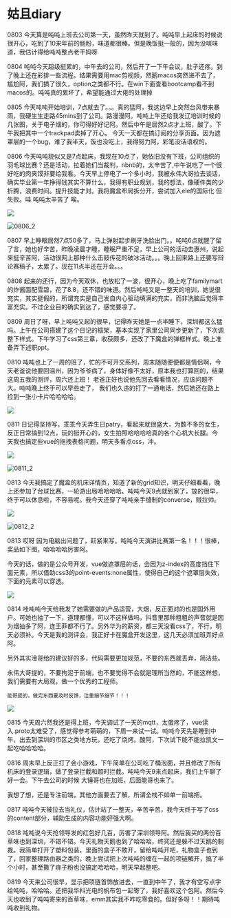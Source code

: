 # 姑且diary
0803 今天算是吨吨上班去公司第一天，虽然昨天就到了。吨吨早上起床的时候说很开心，吃到了10来年前的肠粉，味道都很棒。但是晚饭挺一般的，因为没啥味道，我估计得给吨吨整点老干妈呀

0804 吨吨今天超级挺累的，中午去的公司，然后开了一下午会议，肚子还疼。到了晚上还在彩排一些流程。结果需要用mac剪视频，然鹅macos突然进不去了，尴尬阿，我们搞了很久，option之类都不行。在win下面查看bootcamp看不到macos的。吨吨真的累坏了，希望能通过大佬的处理掉

0805 今天吨吨开始培训，7点就去了。。。真的猛阿，我这边早上突然台风带来暴雨，我硬生生走路45mins到了公司。路漫漫阿。吨吨上午还给我发辽培训时候的几张图，关于电子烟的，你可得好好记阿。然后中午是居然2点才上班，酸了。下午我把其中一个trackpad卖掉了开心。 今天一天都在搞订阅的分享页面。因为遮罩层的一个bug，难了我半天，饭也没吃上，我得努力阿，彩笔没话语权的。

0806 今天吨吨貌似又是7点起床，我现在10点了，她依旧没有下班，公司组织的羽毛球比赛？还是活动，拉着她们当裁判，nbnb的，太辛苦了,中午说吃了一个很好吃的肉夹馍非要给我看。今天早上停电了一个多小时，我被永伟大哥拉去谈话，确实毕业第一年挣得钱其实不算什么，我得有职业规划，我的想法，像硬件类的少折腾，浪费时间。提升技能才对。我将魔盒布局拆分开，尝试加入ele的国际化 但失败。哇 吨吨太辛苦了 唉。

![](./img/0806.jpg)

![0806_2](./img/0806_2.jpg)

0807 早上睁眼居然7点50多了，马上弹射起步刷牙洗脸出门。。吨吨6点就醒了留了言，她也好辛苦，昨晚凌晨才睡，睡眠严重不足，早上公司的活动去惠州，说起来挺辛苦阿，活动很网上那种什么击鼓传花的破冰活动。。。晚上回来路上还要写辩论赛稿子，太累了。现在11点半还在开会。。。

0808 起来的还行，因为今天双休，也放松了一波，很开心，晚上吃了familymart的炸酱面配雪碧，花了8.8，还不错的味道。然后吨吨又是一整天的培训，她说很充实，其实挺假的，所谓充实是自己发自内心驱动填满的充实，而非洗脑后觉得丰富充实。不过企业目的确实到达了，感觉要凉了。

0809 周日了呀，早上吨吨又起的很早，记得昨天她是一点半睡下，深圳都这么猛吗。上午在公司搭建了这个日记的框架，基本实现了家里公司同步更新了，下次调整下样式。下午学习了css第三章，收获颇多，还改了下魔盒的弹框样式。晚上准备弄下述职ppt。

0810 吨吨也上了一周的班了，忙的不可开交系列，周末随随便便都是情侣啊，今天老爸说他要回温州，因为爷爷病了，身体好像不太好，原本我也打算回的，结果这周五我的测评，周六还上班！ 老爸正好也说他先回去看看情况，应该问题不大。吨吨晚上终于可以早些走了， 我们也久违的打了一通电话，然后她还在路上捡到一张小卡片哈哈哈哈。

![](./img/0810.jpg)

0811 日记得坚持写，乖乖今天弄生日patry，看起来就很盛大，为数不多的女生，反正日常搞到12点，玩的挺开心的，女生拍照哈哈哈哈真的各个心机大长腿。今天我也搞定些vue的拖拽表格问题，明天多看点css，冲。

![](./img/0811.jpg)

![0811_2](./img/0811_2.jpg)



0813 今天我搞定了魔盒的机床详情页，知道了新的grid知识，明天仔细看看，晚上还参加了台球比赛，一轮游出局哈哈哈哈。吨吨今天9点就到家了，放的很早，终于可以休息啦，不容易呢。我今天还穿了吨吨亲手缝制的converse，贼拉帅。

![](F:\code\mydiary\docs\diary\img\0812.jpg)

![0812_2](F:\code\mydiary\docs\diary\img\0812_2.jpg)

0813 哎呀 因为电脑出问题了，赶紧来写，吨吨今天演讲比赛第一名！！！很棒，奖品如下图，哈哈哈哈厉害阿。

今天的话，做的是公众号开发，vue做遮罩层的话，会因为z-index的高度挡住下面元素，所以借助css3的point-events:none属性，使得自己的这个遮罩层失效，下面的元素可以穿透。

![](./img/0813.jpg)

0814 哇吨吨今天给我发了她需要做的产品运营，大烟，反正面对的也是国外用户。可她也抽了一下，道理都懂，可以不这样做吗，抖音里那种粗粗的声音就是因为烟抽多了阿，连王菲都不行了。另外华为的薪资，都三天没看css了，不行，明天必须补。今天是我的测评会，我正好卡在魔盒开发这里，这几天必须加班弄好点阿。

​	另外其实淦哥给的建议好的多，代码需要更加规范，不要的东西就丢弃，简洁些。

​	永伟大哥提的，不要拘泥于前端，也不要觉得不会就是理所当然的，不能这样想，我们需要有大局观，做一个优秀的工程师。

    能哥提的，做完东西要及时反馈，注重细节细节！！！

![](./img/0814.jpg)



0815 今天周六然我还是得上班，今天调试了一天的mqtt，太蛋疼了，vue读入.proto太难受了，感觉得参考萌萌的，下周一来试一试。吨吨今天先是睡到中午，出去到深圳的市区之类地方玩，还吃了烧烤。酸阿，下次试下能不能拉凯文一起吃哈哈哈哈。



0816 周末早上反正打了会小游戏，下午简单在公司吃了桶泡面，并且修改了所有机床的登录逻辑，做了登录拦截和超时拦截。吨吨今天9来点起床，我们上午聊了好一会。下午去公司的时候 大锤哥也在加班，后面能哥也来了。

我想了想，还是专注前端，其他方面要去了解，所谓全栈不如单一前端把。

0817 吨吨今天被拉去当礼仪，估计站了一整天，辛苦辛苦，我今天终于写了css的content部分，辅助生成的内容功能好强大啊。

0818 吨吨说今天抢领导发的红包好几百，厉害了深圳领导阿。然后我买的两份百草味也到深圳，不错不错。今天礼物天鹅也到了哈哈哈，终究还是躲不过天鹅的制裁。我简单打开了塑料包装，里面的盒子不敢开，留给吨吨开吧，礼物盒子也到了，回家整理路由器之类的，晚上尝试把上次吨吨的缠在一起的项链解开，搞了半个小时，甚至撒了痱子粉也没搞定哈哈哈，明天早起整吧。

0819 今天来公司很早，显示把项链首饰放进去，一直到中午了，我才有空写点字给吨吨，哈哈哈。还把我华科光电的帆布包一起寄了，我好喜欢这个包阿。然后今天也收到了吨吨寄来的百草味，emm其实我不咋吃零食的。但好多呀！！期待吨吨收到礼物。
